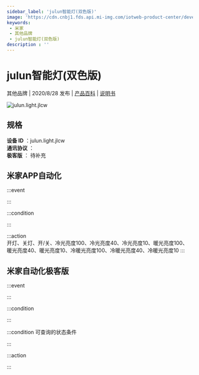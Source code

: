 ```yaml
---
sidebar_label: 'julun智能灯(双色版)'
image: 'https://cdn.cnbj1.fds.api.mi-img.com/iotweb-product-center/developer_1593692355203qJn6oqTw.png?GalaxyAccessKeyId=AKVGLQWBOVIRQ3XLEW&Expires=9223372036854775807&Signature=pv2xID4SCVYCQg/sATL+Le7vZP0='
keywords: 
 - 米家
 - 其他品牌
 - julun智能灯(双色版)
description : ''
---
```

# julun智能灯(双色版)

其他品牌 | 2020/8/28 发布 | [产品百科](https://home.mi.com/webapp/content/baike/product/index.html?model=julun.light.jlcw/) | [说明书](https://home.mi.com/views/introduction.html?model=julun.light.jlcw&region=cn)

![julun.light.jlcw](https://cdn.cnbj1.fds.api.mi-img.com/iotweb-product-center/developer_1593692355203qJn6oqTw.png?GalaxyAccessKeyId=AKVGLQWBOVIRQ3XLEW&Expires=9223372036854775807&Signature=pv2xID4SCVYCQg/sATL+Le7vZP0=)

## 规格  
> 
**设备 ID** ：julun.light.jlcw  
**通讯协议** ：  
**极客版**  ： 待补充 


## 米家APP自动化  

:::event  

:::

:::condition  

:::

:::action   
开灯、关灯、开/关、冷光亮度100、冷光亮度40、冷光亮度10、暖光亮度100、暖光亮度40、暖光亮度10、冷暖光亮度100、冷暖光亮度40、冷暖光亮度10
:::

## 米家自动化极客版  

:::event  

:::

:::condition  

:::

:::condition 可查询的状态条件  

:::

:::action  

:::

        
